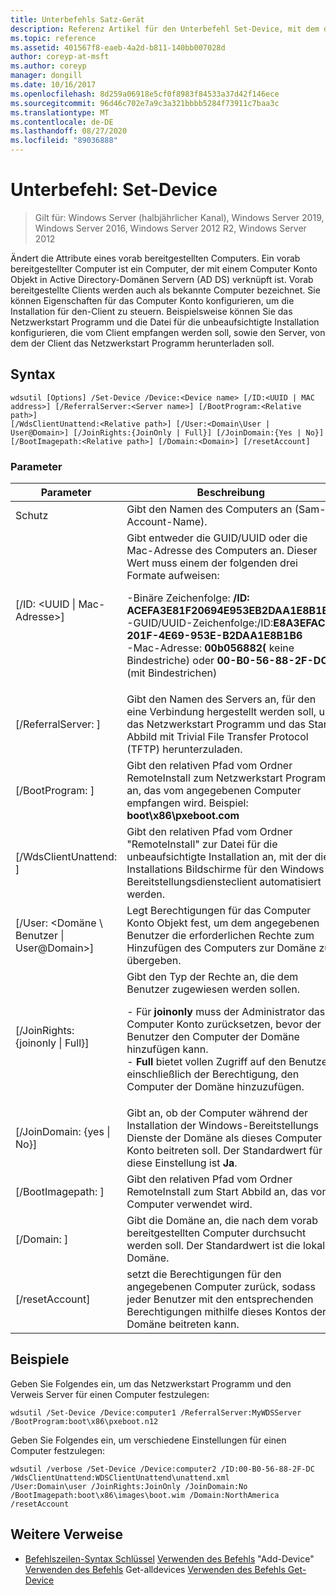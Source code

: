 ```yaml
---
title: Unterbefehls Satz-Gerät
description: Referenz Artikel für den Unterbefehl Set-Device, mit dem die Attribute eines vorab bereitgestellten Computers geändert werden.
ms.topic: reference
ms.assetid: 401567f8-eaeb-4a2d-b811-140bb007028d
author: coreyp-at-msft
ms.author: coreyp
manager: dongill
ms.date: 10/16/2017
ms.openlocfilehash: 8d259a06918e5cf0f8983f84533a37d42f146ece
ms.sourcegitcommit: 96d46c702e7a9c3a321bbbb5284f73911c7baa3c
ms.translationtype: MT
ms.contentlocale: de-DE
ms.lasthandoff: 08/27/2020
ms.locfileid: "89036888"
---
```

# <a name="subcommand-set-device"></a>Unterbefehl: Set-Device

> Gilt für: Windows Server (halbjährlicher Kanal), Windows Server 2019, Windows Server 2016, Windows Server 2012 R2, Windows Server 2012

Ändert die Attribute eines vorab bereitgestellten Computers. Ein vorab bereitgestellter Computer ist ein Computer, der mit einem Computer Konto Objekt in Active Directory-Domänen Servern (AD DS) verknüpft ist. Vorab bereitgestellte Clients werden auch als bekannte Computer bezeichnet. Sie können Eigenschaften für das Computer Konto konfigurieren, um die Installation für den-Client zu steuern. Beispielsweise können Sie das Netzwerkstart Programm und die Datei für die unbeaufsichtigte Installation konfigurieren, die vom Client empfangen werden soll, sowie den Server, von dem der Client das Netzwerkstart Programm herunterladen soll.

## <a name="syntax"></a>Syntax
```
wdsutil [Options] /Set-Device /Device:<Device name> [/ID:<UUID | MAC address>] [/ReferralServer:<Server name>] [/BootProgram:<Relative path>]
[/WdsClientUnattend:<Relative path>] [/User:<Domain\User | User@Domain>] [/JoinRights:{JoinOnly | Full}] [/JoinDomain:{Yes | No}] [/BootImagepath:<Relative path>] [/Domain:<Domain>] [/resetAccount]
```
### <a name="parameters"></a>Parameter
|Parameter|Beschreibung|
|-------|--------|
|Schutz<computer name>|Gibt den Namen des Computers an (Sam-Account-Name).|
|[/ID: <UUID &#124; Mac-Adresse>]|Gibt entweder die GUID/UUID oder die Mac-Adresse des Computers an. Dieser Wert muss einem der folgenden drei Formate aufweisen:<p>-Binäre Zeichenfolge: **/ID: ACEFA3E81F20694E953EB2DAA1E8B1B6**<br />-GUID/UUID-Zeichenfolge:/ID:**E8A3EFAC-201F-4E69-953E-B2DAA1E8B1B6**<br />-Mac-Adresse: **00b056882(** keine Bindestriche) oder **00-B0-56-88-2F-DC** (mit Bindestrichen)|
|[/ReferralServer: <Server name> ]|Gibt den Namen des Servers an, für den eine Verbindung hergestellt werden soll, um das Netzwerkstart Programm und das Start Abbild mit Trivial File Transfer Protocol (TFTP) herunterzuladen.|
|[/BootProgram: <Relative path> ]|Gibt den relativen Pfad vom Ordner RemoteInstall zum Netzwerkstart Programm an, das vom angegebenen Computer empfangen wird. Beispiel: **boot\x86\pxeboot.com**|
|[/WdsClientUnattend: <Relative path> ]|Gibt den relativen Pfad vom Ordner "RemoteInstall" zur Datei für die unbeaufsichtigte Installation an, mit der die Installations Bildschirme für den Windows-Bereitstellungsdiensteclient automatisiert werden.|
|[/User: <Domäne \ Benutzer &#124; User@Domain>]|Legt Berechtigungen für das Computer Konto Objekt fest, um dem angegebenen Benutzer die erforderlichen Rechte zum Hinzufügen des Computers zur Domäne zu übergeben.|
|[/JoinRights: {joinonly &#124; Full}]|Gibt den Typ der Rechte an, die dem Benutzer zugewiesen werden sollen.<p>-   Für **joinonly** muss der Administrator das Computer Konto zurücksetzen, bevor der Benutzer den Computer der Domäne hinzufügen kann.<br />-   **Full** bietet vollen Zugriff auf den Benutzer, einschließlich der Berechtigung, den Computer der Domäne hinzuzufügen.|
|[/JoinDomain: {yes &#124; No}]|Gibt an, ob der Computer während der Installation der Windows-Bereitstellungs Dienste der Domäne als dieses Computer Konto beitreten soll. Der Standardwert für diese Einstellung ist **Ja**.|
|[/BootImagepath: <Relative path> ]|Gibt den relativen Pfad vom Ordner RemoteInstall zum Start Abbild an, das vom Computer verwendet wird.|
|[/Domain: <Domain> ]|Gibt die Domäne an, die nach dem vorab bereitgestellten Computer durchsucht werden soll. Der Standardwert ist die lokale Domäne.|
|[/resetAccount]|setzt die Berechtigungen für den angegebenen Computer zurück, sodass jeder Benutzer mit den entsprechenden Berechtigungen mithilfe dieses Kontos der Domäne beitreten kann.|
## <a name="examples"></a>Beispiele
Geben Sie Folgendes ein, um das Netzwerkstart Programm und den Verweis Server für einen Computer festzulegen:
```
wdsutil /Set-Device /Device:computer1 /ReferralServer:MyWDSServer
/BootProgram:boot\x86\pxeboot.n12
```
Geben Sie Folgendes ein, um verschiedene Einstellungen für einen Computer festzulegen:
```
wdsutil /verbose /Set-Device /Device:computer2 /ID:00-B0-56-88-2F-DC /WdsClientUnattend:WDSClientUnattend\unattend.xml
/User:Domain\user /JoinRights:JoinOnly /JoinDomain:No /BootImagepath:boot\x86\images\boot.wim /Domain:NorthAmerica /resetAccount
```
## <a name="additional-references"></a>Weitere Verweise
- [Befehlszeilen-Syntax Schlüssel](command-line-syntax-key.md) 
 [Verwenden des Befehls](using-the-add-device-command.md) 
 "Add-Device" [Verwenden des Befehls](using-the-get-alldevices-command.md) 
 Get-alldevices [Verwenden des Befehls Get-Device](using-the-get-device-command.md)
